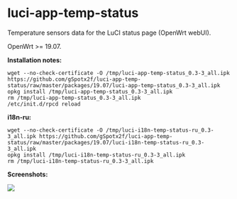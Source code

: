 # luci-app-temp-status
Temperature sensors data for the LuCI status page (OpenWrt webUI).

OpenWrt >= 19.07.

**Installation notes:**

    wget --no-check-certificate -O /tmp/luci-app-temp-status_0.3-3_all.ipk https://github.com/gSpotx2f/luci-app-temp-status/raw/master/packages/19.07/luci-app-temp-status_0.3-3_all.ipk
    opkg install /tmp/luci-app-temp-status_0.3-3_all.ipk
    rm /tmp/luci-app-temp-status_0.3-3_all.ipk
    /etc/init.d/rpcd reload

**i18n-ru:**

    wget --no-check-certificate -O /tmp/luci-i18n-temp-status-ru_0.3-3_all.ipk https://github.com/gSpotx2f/luci-app-temp-status/raw/master/packages/19.07/luci-i18n-temp-status-ru_0.3-3_all.ipk
    opkg install /tmp/luci-i18n-temp-status-ru_0.3-3_all.ipk
    rm /tmp/luci-i18n-temp-status-ru_0.3-3_all.ipk

**Screenshots:**

![](https://github.com/gSpotx2f/luci-app-temp-status/blob/master/screenshots/01.jpg)
